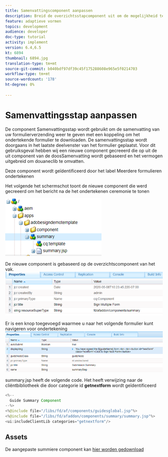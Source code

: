```yaml
---
title: Samenvattingscomponent aanpassen
description: Breid de overzichtsstapcomponent uit om de mogelijkheid te omvatten om naar het volgende formulier in het pakket te navigeren.
feature: adaptieve vormen
topics: development
audience: developer
doc-type: tutorial
activity: implement
version: 6.4,6.5
kt: 6894
thumbnail: 6894.jpg
translation-type: tm+mt
source-git-commit: b040bdf97df39c45f175288608e965e5f0214703
workflow-type: tm+mt
source-wordcount: '178'
ht-degree: 0%

---
```



# Samenvattingsstap aanpassen

De component Samenvattingsstap wordt gebruikt om de samenvatting van uw formulierverzending weer te geven met een koppeling om het ondertekende formulier te downloaden. De samenvattingsstap wordt doorgaans in het laatste deelvenster van het formulier geplaatst.
Voor dit gebruiksgeval hebben wij een nieuwe component gecreeerd die op uit de uit component van de doosSamenvatting wordt gebaseerd en het vermogen uitgebreid om douaneclib te omvatten.

Deze component wordt geïdentificeerd door het label Meerdere formulieren ondertekenen

Het volgende het schermschot toont de nieuwe component die werd gecreeerd om het bericht na de het ondertekenen ceremonie te tonen

![summary-component](assets/summary.PNG)

De nieuwe component is gebaseerd op de overzichtscomponent van het vak.
![componentprop](assets/componentprop.PNG)

Er is een knop toegevoegd waarmee u naar het volgende formulier kunt navigeren voor ondertekening
![sjablooncode](assets/template-code.PNG)

summary.jsp heeft de volgende code. Het heeft verwijzing naar de cliëntbibliotheek die door categorie id **getnextform** wordt geïdentificeerd

```java
<%--
  Guide Summary Component
--%>
<%@include file="/libs/fd/af/components/guidesglobal.jsp"%>
<%@include file="/libs/fd/afaddon/components/summary/summary.jsp"%>
<ui:includeClientLib categories="getnextform"/>
```

## Assets

De aangepaste summiere component kan [hier worden gedownload](assets/custom-summary-step.zip)


